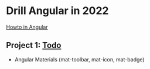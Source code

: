 # Drill Angular in 2022

[Howto in Angular](howto-angular.md)

## Project 1: [Todo](c02todo)

* Angular Materials (mat-toolbar, mat-icon, mat-badge)
